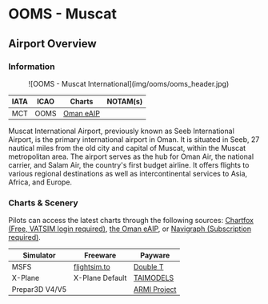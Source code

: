 # OOMS - Muscat
## Airport Overview
### Information

<figure markdown>
![OOMS - Muscat International](img/ooms/ooms_header.jpg)
</figure>

| IATA | ICAO | Charts | NOTAM(s) |
|:----:|:----:|:------:|:----------:|
| MCT  | OOMS | [Oman eAIP](https://aim.caa.gov.om/index-en-GB.html)    | |

Muscat International Airport, previously known as Seeb International Airport, is the primary international airport in Oman. It is situated in Seeb, 27 nautical miles from the old city and capital of Muscat, within the Muscat metropolitan area. The airport serves as the hub for Oman Air, the national carrier, and Salam Air, the country's first budget airline. It offers flights to various regional destinations as well as intercontinental services to Asia, Africa, and Europe.

### Charts & Scenery
Pilots can access the latest charts through the following sources: [Chartfox (Free, VATSIM login required)](https://chartfox.org/), [the Oman eAIP](https://aim.caa.gov.om/index-en-GB.html), or [Navigraph (Subscription required)](https://navigraph.com/).

| Simulator      | Freeware                                                                                                           | Payware                            |
|----------------|--------------------------------------------------------------------------------------------------------------------|------------------------------------|
| MSFS           | [flightsim.to](https://flightsim.to/file/37640/ooms-muscat-int-l-muscat-oman)                                      | [Double T](https://secure.simmarket.com/double-t-ooms-muscat-intl-airport-msfs.phtml) |
| X-Plane        | X-Plane Default                                                                                                    | [TAIMODELS](https://orbxdirect.com/product/taimodels-ooms-xp11-xp12?srsltid=AfmBOor2KHE1ZPAHI3RQ085cSi1LEj5e_wyTrGOJ1XX4VqktMdLenh7D) |
| Prepar3D V4/V5 | | [ARMI Project](https://secure.simmarket.com/armi-project-muscat-international-airport-p3dv5.phtml) |